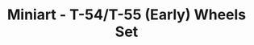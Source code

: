 ---
layout: product
title: "Miniart - T-54/T-55 (Early) Wheels Set"
price: "1400" 
desc: "N/A"
img_path: "/assets/img/MI37056.webp"
brand: "N/A"
available: false
special_offer: false
new: false
soon: false
cat: "010000"
subcat: "010100"
subsubcat: "0N/A"
sifra: "MI37056"
popular: false
spec: false
---